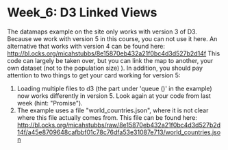 # Week_6: D3 Linked Views

The datamaps example on the site only works with version 3 of D3. Because we work with version 5 in this course, you can not use it here. An alternative that works with version 4 can be found here: http://bl.ocks.org/micahstubbs/8e15870eb432a21f0bc4d3d527b2d14f This code can largely be taken over, but you can link the map to another, your own dataset (not to the population size) ). In addition, you should pay attention to two things to get your card working for version 5:
1. Loading multiple files to d3 (the part under 'queue ()' in the example) now works differently in version 5. Look again at your code from last week (hint: "Promise").
2. The example uses a file "world_countries.json", where it is not clear where this file actually comes from. This file can be found here: http://bl.ocks.org/micahstubbs/raw/8e15870eb432a21f0bc4d3d527b2d14f/a45e8709648cafbbf01c78c76dfa53e31087e713/world_countries.json
